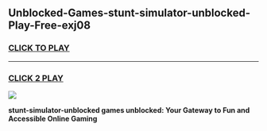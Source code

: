 
## Unblocked-Games-stunt-simulator-unblocked-Play-Free-exj08
<h3>
<a href="https://premium76.site?title=stunt-simulator-unblocked&ref=23A">CLICK TO PLAY</a></h3>
<hr>

<h3>
<a href="https://premium76.site?title=stunt-simulator-unblocked&ref=23A">CLICK 2 PLAY</a>
  
</h3>

<a href="https://premium76.site?title=stunt-simulator-unblocked&ref=23A"><img src="https://clearcache.store/games.png"></a>


**stunt-simulator-unblocked games unblocked: Your Gateway to Fun and Accessible Online Gaming**
